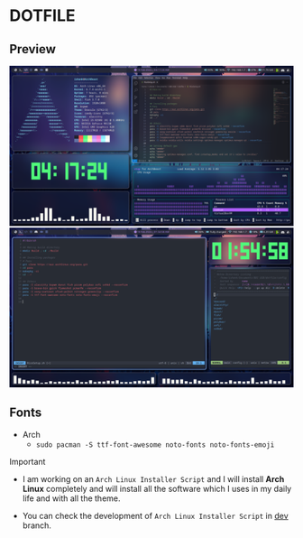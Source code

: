 # DOTFILE

## Preview
![Homeshowcase.png](/Preview/Home%20show%20case.png)
![Working.png](/Preview/Working.png)

## Fonts
- Arch
    - `sudo pacman -S ttf-font-awesome noto-fonts noto-fonts-emoji`

> [!Important]
> - I am working on an `Arch Linux Installer Script` and I will install **Arch Linux** completely and will install all the software which I uses in my daily life and with all the theme.
>
> - You can check the development of `Arch Linux Installer Script` in [dev](https://github.com/BIGBEASTISHANK/dotfile/tree/dev) branch.
